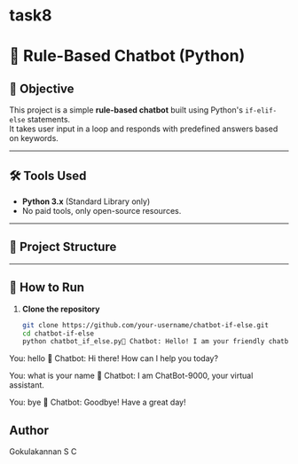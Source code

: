 # task8
# 🤖 Rule-Based Chatbot (Python)

## 📌 Objective
This project is a simple **rule-based chatbot** built using Python's `if-elif-else` statements.  
It takes user input in a loop and responds with predefined answers based on keywords.

---

## 🛠 Tools Used
- **Python 3.x** (Standard Library only)
- No paid tools, only open-source resources.

---

## 📂 Project Structure

---

## 🚀 How to Run
1. **Clone the repository**  
   ```bash
   git clone https://github.com/your-username/chatbot-if-else.git
   cd chatbot-if-else
   python chatbot_if_else.py🤖 Chatbot: Hello! I am your friendly chatbot. Type 'bye' to exit.

You: hello
🤖 Chatbot: Hi there! How can I help you today?

You: what is your name
🤖 Chatbot: I am ChatBot-9000, your virtual assistant.

You: bye
🤖 Chatbot: Goodbye! Have a great day!
## Author
Gokulakannan S C
